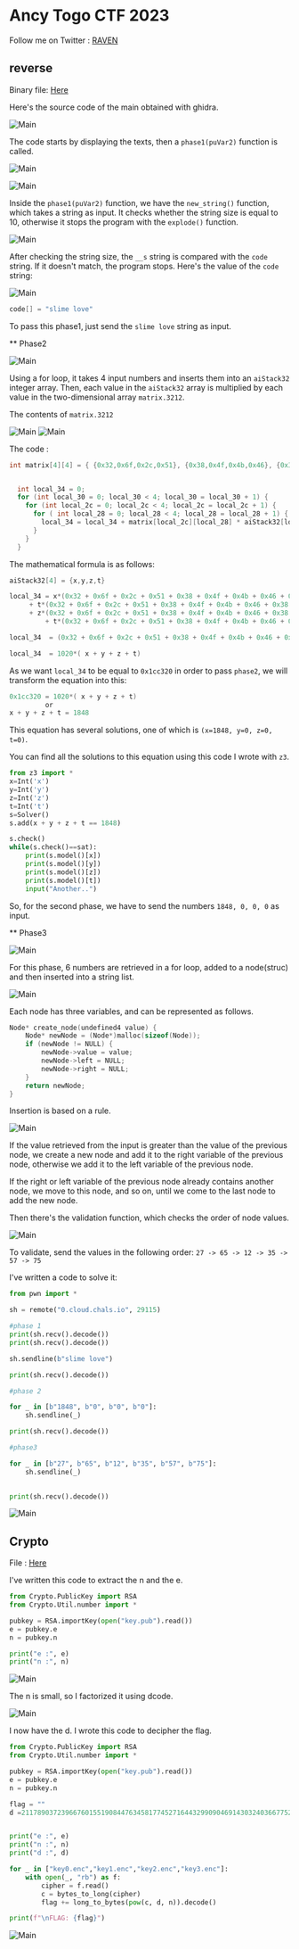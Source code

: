 # Ancy Togo CTF 2023

Follow me on Twitter : [RAVEN](https://twitter.com/sadocadonon)

## reverse

Binary file: [Here](datas/lab32)

Here's the source code of the main obtained with ghidra.

![Main](datas/main.png)

The code starts by displaying the texts, then a ```phase1(puVar2)``` function is called.

![Main](datas/phase1.png)

![Main](datas/new_string.png)

Inside the ```phase1(puVar2)``` function, we have the ```new_string()``` function, which takes a string as input.
It checks whether the string size is equal to 10, otherwise it stops the program with the ```explode()``` function.

![Main](datas/explode.png)

After checking the string size, the ```__s``` string is compared with the ```code``` string. If it doesn't match, the program stops.
Here's the value of the ```code``` string:

![Main](datas/code.png)

```c
code[] = "slime love"
```

To pass this phase1, just send the ```slime love``` string as input.

** Phase2

![Main](datas/phase2.png)

Using a for loop, it takes 4 input numbers and inserts them into an ```aiStack32``` integer array.
Then, each value in the ```aiStack32``` array is multiplied by each value in the two-dimensional array ```matrix.3212```.

The contents of ```matrix.3212```

![Main](datas/matrix.png)
![Main](datas/matrix0.png)

The code :

```c
int matrix[4][4] = { {0x32,0x6f,0x2c,0x51}, {0x38,0x4f,0x4b,0x46}, {0x38,0x37,0x42,0x59}, {0x0c,0x3b,0x45,0x30}};


  int local_34 = 0;
  for (int local_30 = 0; local_30 < 4; local_30 = local_30 + 1) {
    for (int local_2c = 0; local_2c < 4; local_2c = local_2c + 1) {
      for ( int local_28 = 0; local_28 < 4; local_28 = local_28 + 1) {
        local_34 = local_34 + matrix[local_2c][local_28] * aiStack32[local_30];
      }
    }
  }
 ```
The mathematical formula is as follows:

```c
aiStack32[4] = {x,y,z,t}

local_34 = x*(0x32 + 0x6f + 0x2c + 0x51 + 0x38 + 0x4f + 0x4b + 0x46 + 0x38 + 0x37 + 0x42 + 0x59 + 0x0c + 0x3b + 0x45 + 0x30) 
	 + t*(0x32 + 0x6f + 0x2c + 0x51 + 0x38 + 0x4f + 0x4b + 0x46 + 0x38 + 0x37 + 0x42 + 0x59 + 0x0c + 0x3b + 0x45 + 0x30)
	 + z*(0x32 + 0x6f + 0x2c + 0x51 + 0x38 + 0x4f + 0x4b + 0x46 + 0x38 + 0x37 + 0x42 + 0x59 + 0x0c + 0x3b + 0x45 + 0x30)
         + t*(0x32 + 0x6f + 0x2c + 0x51 + 0x38 + 0x4f + 0x4b + 0x46 + 0x38 + 0x37 + 0x42 + 0x59 + 0x0c + 0x3b + 0x45 + 0x30)

local_34  = (0x32 + 0x6f + 0x2c + 0x51 + 0x38 + 0x4f + 0x4b + 0x46 + 0x38 + 0x37 + 0x42 + 0x59 + 0x0c + 0x3b + 0x45 + 0x30)*( x + y + z +t)

local_34  = 1020*( x + y + z + t)
```

As we want ```local_34``` to be equal to ```0x1cc320``` in order to pass ```phase2```, we will transform the equation into this:

```c
0x1cc320 = 1020*( x + y + z + t) 
         or
x + y + z + t = 1848
```

This equation has several solutions, one of which is ```(x=1848, y=0, z=0, t=0)```.

You can find all the solutions to this equation using this code I wrote with ```z3```.

```python
from z3 import *
x=Int('x')
y=Int('y')
z=Int('z')
t=Int('t')
s=Solver()    
s.add(x + y + z + t == 1848)

s.check()
while(s.check()==sat):
	print(s.model()[x])
	print(s.model()[y])
	print(s.model()[z])
	print(s.model()[t])
	input("Another..")
```

So, for the second phase, we have to send the numbers ```1848, 0, 0, 0``` as input.

** Phase3

![Main](datas/phase3.png)

For this phase, 6 numbers are retrieved in a for loop, added to a node(struc) and then inserted into a string list.

![Main](datas/create_node.png)

Each node has three variables, and can be represented as follows.

```c
Node* create_node(undefined4 value) {
    Node* newNode = (Node*)malloc(sizeof(Node));
    if (newNode != NULL) {
        newNode->value = value;
        newNode->left = NULL;
        newNode->right = NULL;
    }
    return newNode;
}
```

Insertion is based on a rule.

![Main](datas/insert.png)

If the value retrieved from the input is greater than the value of the previous node, we create a new node and add it to the right variable of the previous node, otherwise we add it to the left variable of the previous node.

If the right or left variable of the previous node already contains another node, we move to this node, and so on, until we come to the last node to add the new node.

Then there's the validation function, which checks the order of node values.

![Main](datas/validate.png)

To validate, send the values in the following order: ```27 -> 65 -> 12 -> 35 -> 57 -> 75```

I've written a code to solve it:

```python
from pwn import *

sh = remote("0.cloud.chals.io", 29115)

#phase 1
print(sh.recv().decode())
print(sh.recv().decode())

sh.sendline(b"slime love")

print(sh.recv().decode())

#phase 2

for _ in [b"1848", b"0", b"0", b"0"]:
	sh.sendline(_)

print(sh.recv().decode())

#phase3

for _ in [b"27", b"65", b"12", b"35", b"57", b"75"]:
	sh.sendline(_)
	

print(sh.recv().decode())
```

![Main](datas/lab32.png)

## Crypto

File : [Here](datas/Crypto.zip)

I've written this code to extract the n and the e.

```python
from Crypto.PublicKey import RSA
from Crypto.Util.number import *

pubkey = RSA.importKey(open("key.pub").read())
e = pubkey.e
n = pubkey.n

print("e :", e)
print("n :", n)
```

![Main](datas/ne.png)

The n is small, so I factorized it using dcode.

![Main](datas/dcode.png)

I now have the d.
I wrote this code to decipher the flag.

```python
from Crypto.PublicKey import RSA
from Crypto.Util.number import *

pubkey = RSA.importKey(open("key.pub").read())
e = pubkey.e
n = pubkey.n

flag = ""
d =21178903723966760155190844763458177452716443299090469143032403667752371418657


print("e :", e)
print("n :", n)
print("d :", d)

for _ in ["key0.enc","key1.enc","key2.enc","key3.enc"]:
	with open(_, "rb") as f:
		cipher = f.read()
		c = bytes_to_long(cipher)
		flag += long_to_bytes(pow(c, d, n)).decode()

print(f"\nFLAG: {flag}")

```

![Main](datas/key.png)
